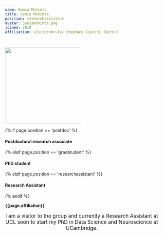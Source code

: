 ```yaml
---
name: Samia Mohinta
title: Samia Mohinta
position: researchassistant
avatar: SamiaMohinta.png
joined: 2019
affiliation: visitor<br>[w/ Stephane Ciocchi (Bern)]

---
```


<img width="250" src="{{site.baseurl}}/images/people/{{page.avatar}}" data-action="zoom">

 {% if page.position == 'postdoc' %}
<h4>Postdoctoral research associate</h4>
 {% elsif page.position == 'gradstudent' %}
<h4>PhD student</h4>
{% elsif page.position == 'researchassistant' %}
<h4>Research Assistant</h4>
 {% endif %}

<b>{{page.affiliation}}</b>
<br>

<header class="masthead text-justify" style="font-size:120%">

I am a visitor to the group and currently a Research Assistant at UCL soon to start my PhD in Data Science and Neuroscience at UCambridge.